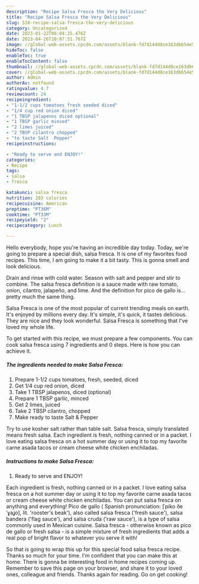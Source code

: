 ```yaml
---
description: "Recipe Salsa Fresca the Very Delicious"
title: "Recipe Salsa Fresca the Very Delicious"
slug: 518-recipe-salsa-fresca-the-very-delicious
category: Uncategorized
date: 2023-01-22T06:04:25.476Z
date: 2023-04-26T10:07:51.767Z
image: //global-web-assets.cpcdn.com/assets/blank-fd7d144d8ce163db654e5a02c40b08a2775adb7897d16e4062681dc7e1b2800f.png
hideToc: false
enableToc: true
enableTocContent: false
thumbnail: //global-web-assets.cpcdn.com/assets/blank-fd7d144d8ce163db654e5a02c40b08a2775adb7897d16e4062681dc7e1b2800f.png
cover: //global-web-assets.cpcdn.com/assets/blank-fd7d144d8ce163db654e5a02c40b08a2775adb7897d16e4062681dc7e1b2800f.png
author: Admin
authorAv: notfound
ratingvalue: 4.7
reviewcount: 24
recipeingredient:
- "1-1/2 cups tomatoes fresh seeded diced"
- "1/4 cup red onion diced"
- "1 TBSP jalapenos diced optional"
- "1 TBSP garlic minced"
- "2 limes juiced"
- "2 TBSP cilantro chopped"
- "to taste Salt  Pepper"
recipeinstructions:

- "Ready to serve and ENJOY!"
categories:
- Recipe
tags:
- salsa
- fresca

katakunci: salsa fresca 
nutrition: 203 calories
recipecuisine: American
preptime: "PT36M"
cooktime: "PT33M"
recipeyield: "2"
recipecategory: Lunch

---
```



Hello everybody, hope you're having an incredible day today. Today, we're going to prepare a special dish, salsa fresca. It is one of my favorites food recipes. This time, I am going to make it a bit tasty. This is gonna smell and look delicious.

Drain and rinse with cold water. Season with salt and pepper and stir to combine. The salsa fresca definition is a sauce made with raw tomato, onion, cilantro, jalapeño, and lime. And the definition for pico de gallo is…pretty much the same thing.

Salsa Fresca is one of the most popular of current trending meals on earth. It's enjoyed by millions every day. It's simple, it's quick, it tastes delicious. They are nice and they look wonderful. Salsa Fresca is something that I've loved my whole life.


To get started with this recipe, we must prepare a few components. You can cook salsa fresca using 7 ingredients and 0 steps. Here is how you can achieve it.

<!--inarticleads1-->

##### The ingredients needed to make Salsa Fresca:

1. Prepare 1-1/2 cups tomatoes, fresh, seeded, diced
1. Get 1/4 cup red onion, diced
1. Take 1 TBSP jalapenos, diced (optional)
1. Prepare 1 TBSP garlic, minced
1. Get 2 limes, juiced
1. Take 2 TBSP cilantro, chopped
1. Make ready to taste Salt &amp; Pepper


Try to use kosher salt rather than table salt. Salsa fresca, simply translated means fresh salsa. Each ingredient is fresh, nothing canned or in a packet. I love eating salsa fresca on a hot summer day or using it to top my favorite carne asada tacos or cream cheese white chicken enchiladas. 

<!--inarticleads2-->

##### Instructions to make Salsa Fresca:


1. Ready to serve and ENJOY!

Each ingredient is fresh, nothing canned or in a packet. I love eating salsa fresca on a hot summer day or using it to top my favorite carne asada tacos or cream cheese white chicken enchiladas. You can put salsa fresca on anything and everything! Pico de gallo ( Spanish pronunciation: [ˈpiko ðe ˈɣaʝo], lit. &#39;rooster&#39;s beak&#39;), also called salsa fresca (&#39;fresh sauce&#39;), salsa bandera (&#39;flag sauce&#39;), and salsa cruda (&#39;raw sauce&#39;), is a type of salsa commonly used in Mexican cuisine. Salsa fresca - otherwise known as pico de gallo or fresh salsa - is a simple mixture of fresh ingredients that adds a real pop of bright flavor to whatever you serve it with! 

So that is going to wrap this up for this special food salsa fresca recipe. Thanks so much for your time. I'm confident that you can make this at home. There is gonna be interesting food in home recipes coming up. Remember to save this page on your browser, and share it to your loved ones, colleague and friends. Thanks again for reading. Go on get cooking!
